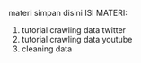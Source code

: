 materi simpan disini
ISI MATERI:
1. tutorial crawling data twitter
2. tutorial crawling data youtube
3. cleaning data